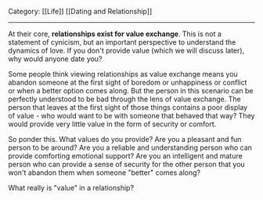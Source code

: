 Category: [[Life]] [[Dating and Relationship]]
___
At their core, **relationships exist for value exchange**. This is not a statement of cynicism, but an important perspective to understand the dynamics of love. 
If you don't provide value (which we will discuss later), why would anyone date you?

Some people think viewing relationships as value exchange means you abandon someone at the first sight of boredom or unhappiness or conflict or when a better option comes along. But the person in this scenario can be perfectly understood to be bad through the lens of value exchange. The person that leaves at the first sight of those things contains a poor display of value - who would want to be with someone that behaved that way? They would provide very little value in the form of security or comfort. 

So ponder this. What values do you provide? Are you a pleasant and fun person to be around? Are you a reliable and understanding person who can provide comforting emotional support? Are you an intelligent and mature person who can provide a sense of security for the other person that you won't abandon them when someone "better" comes along? 

What really is "value" in a relationship? 